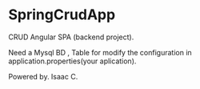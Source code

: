 # SpringCrudApp
CRUD Angular SPA (backend project).

Need a Mysql BD , Table for modify the configuration in application.properties(your aplication).

Powered by. Isaac C.
